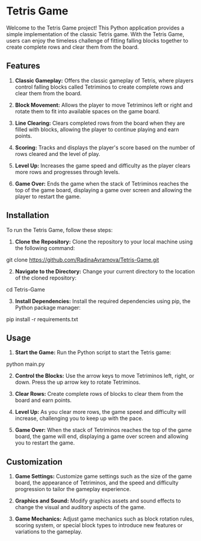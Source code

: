 # Tetris Game
Welcome to the Tetris Game project! This Python application provides a simple implementation of the classic Tetris game. With the Tetris Game, users can enjoy the timeless challenge of fitting falling blocks together to create complete rows and clear them from the board.

## Features
1. **Classic Gameplay:** Offers the classic gameplay of Tetris, where players control falling blocks called Tetriminos to create complete rows and clear them from the board.

2. **Block Movement:** Allows the player to move Tetriminos left or right and rotate them to fit into available spaces on the game board.

3. **Line Clearing:** Clears completed rows from the board when they are filled with blocks, allowing the player to continue playing and earn points.

4. **Scoring:** Tracks and displays the player's score based on the number of rows cleared and the level of play.

5. **Level Up:** Increases the game speed and difficulty as the player clears more rows and progresses through levels.

6. **Game Over:** Ends the game when the stack of Tetriminos reaches the top of the game board, displaying a game over screen and allowing the player to restart the game.

## Installation
To run the Tetris Game, follow these steps:

1. **Clone the Repository:** Clone the repository to your local machine using the following command:

git clone https://github.com/RadinaAvramova/Tetris-Game.git

2. **Navigate to the Directory:** Change your current directory to the location of the cloned repository:

cd Tetris-Game

3. **Install Dependencies:** Install the required dependencies using pip, the Python package manager:

pip install -r requirements.txt

## Usage
1. **Start the Game:** Run the Python script to start the Tetris game:

python main.py

2. **Control the Blocks:** Use the arrow keys to move Tetriminos left, right, or down. Press the up arrow key to rotate Tetriminos.

3. **Clear Rows:** Create complete rows of blocks to clear them from the board and earn points.

4. **Level Up:** As you clear more rows, the game speed and difficulty will increase, challenging you to keep up with the pace.

5. **Game Over:** When the stack of Tetriminos reaches the top of the game board, the game will end, displaying a game over screen and allowing you to restart the game.

## Customization
1. **Game Settings:** Customize game settings such as the size of the game board, the appearance of Tetriminos, and the speed and difficulty progression to tailor the gameplay experience.

2. **Graphics and Sound:** Modify graphics assets and sound effects to change the visual and auditory aspects of the game.

3. **Game Mechanics:** Adjust game mechanics such as block rotation rules, scoring system, or special block types to introduce new features or variations to the gameplay.
